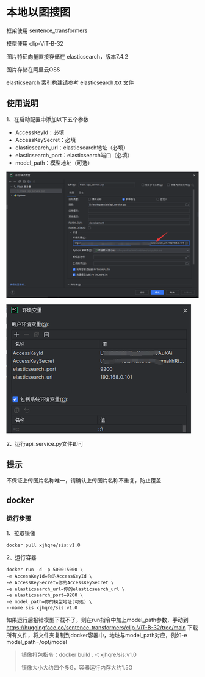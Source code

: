 # 本地以图搜图

框架使用 sentence_transformers

模型使用 clip-ViT-B-32

图片特征向量直接存储在 elasticsearch，版本7.4.2

图片存储在阿里云OSS

elasticsearch 索引构建请参考 elasticsearch.txt 文件

## 使用说明

1、在启动配置中添加以下五个参数

* AccessKeyId：必填
* AccessKeySecret：必填
* elasticsearch_url：elasticsearch地址（必填）
* elasticsearch_port：elasticsearch端口（必填）
* model_path：模型地址（可选）

![1](README.assets/1.png)

![14](README.assets/14.png)

2、运行api_service.py文件即可

## 提示

不保证上传图片名称唯一，请确认上传图片名称不重复，防止覆盖

## docker

### 运行步骤

1、拉取镜像

```shell
docker pull xjhqre/sis:v1.0
```

2、运行容器

```shell
docker run -d -p 5000:5000 \
-e AccessKeyId=你的AccessKeyId \
-e AccessKeySecret=你的AccessKeySecret \
-e elasticsearch_url=你的elasticsearch_url \
-e elasticsearch_port=9200 \
-e model_path=你的模型地址(可选) \
--name sis xjhqre/sis:v1.0
```

如果运行后报错模型下载不了，则在run指令中加上model_path参数，手动到
https://huggingface.co/sentence-transformers/clip-ViT-B-32/tree/main
下载所有文件，将文件夹复制到docker容器中，地址与model_path对应，例如-e model_path=/opt/model

> 镜像打包指令：docker build . -t xjhqre/sis:v1.0
>
> 镜像大小大约四个多G，容器运行内存大约1.5G